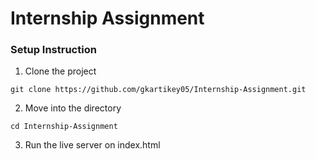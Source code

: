 
  # Internship Assignment

  ### Setup Instruction
  1. Clone the project
  ```
  git clone https://github.com/gkartikey05/Internship-Assignment.git
  ```
  2. Move into the directory
  ```
  cd Internship-Assignment
  ```
  3. Run the live server on index.html
  